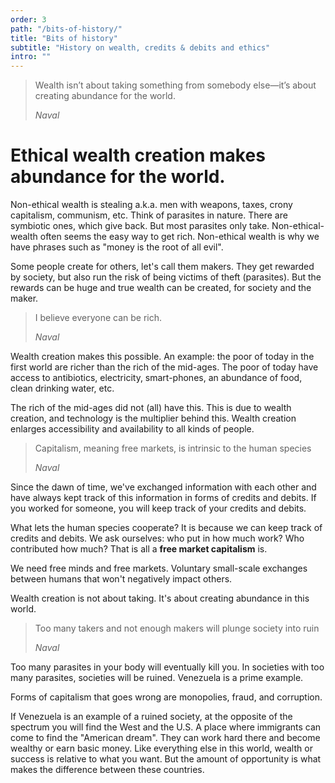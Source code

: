 ```yaml
---
order: 3
path: "/bits-of-history/"
title: "Bits of history"
subtitle: "History on wealth, credits & debits and ethics"
intro: ""
---
```


<blockquote class="column-span">
  <p>Wealth isn’t about taking something from somebody else—it’s about creating abundance for the world.</p>

  <cite> Naval </cite>
</blockquote>

# Ethical wealth creation makes abundance for the world.

Non-ethical wealth is stealing a.k.a. men with weapons, taxes, crony capitalism, communism, etc. Think of parasites in nature. There are symbiotic ones, which give back. But most parasites only take. Non-ethical-wealth often seems the easy way to get rich. Non-ethical wealth is why we have phrases such as "money is the root of all evil".

Some people create for others, let's call them makers. They get rewarded by society, but also run the risk of being victims of theft (parasites). But the rewards can be huge and true wealth can be created, for society and the maker.

> I believe everyone can be rich.
>
> <cite>Naval</cite>

Wealth creation makes this possible. An example: the poor of today in the first world are richer than the rich of the mid-ages. The poor of today have access to antibiotics, electricity, smart-phones, an abundance of food, clean drinking water, etc.

The rich of the mid-ages did not (all) have this. This is due to wealth creation, and technology is the multiplier behind this. Wealth creation enlarges accessibility and availability to all kinds of people.

> Capitalism, meaning free markets, is intrinsic to the human species
>
> <cite>Naval</cite>

Since the dawn of time, we've exchanged information with each other and have always kept track of this information in forms of credits and debits. If you worked for someone, you will keep track of your credits and debits.

What lets the human species cooperate? It is because we can keep track of credits and debits. We ask ourselves: who put in how much work? Who contributed how much? That is all a **free market capitalism** is.

We need free minds and free markets. Voluntary small-scale exchanges between humans that won't negatively impact others.

Wealth creation is not about taking. It's about creating abundance in this world.

> Too many takers and not enough makers will plunge society into ruin
> 
> <cite>Naval</cite>

Too many parasites in your body will eventually kill you. In societies with too many parasites, societies will be ruined. Venezuela is a prime example.

Forms of capitalism that goes wrong are monopolies, fraud, and corruption.

If Venezuela is an example of a ruined society, at the opposite of the spectrum you will find the West and the U.S. A place where immigrants can come to find the "American dream". They can work hard there and become wealthy or earn basic money. Like everything else in this world, wealth or success is relative to what you want. But the amount of opportunity is what makes the difference between these countries.
